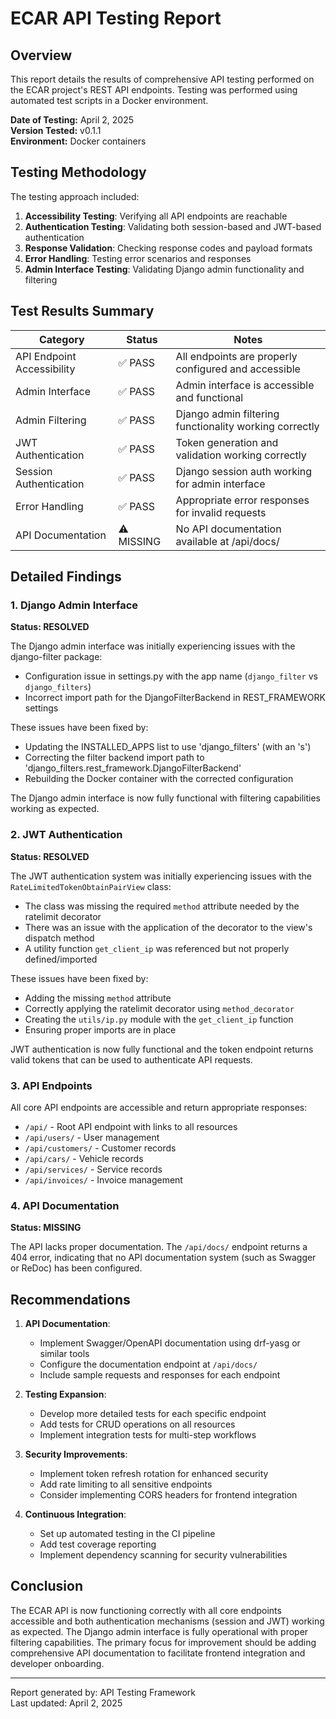 # ECAR API Testing Report

## Overview

This report details the results of comprehensive API testing performed on the ECAR project's REST API endpoints. Testing was performed using automated test scripts in a Docker environment.

**Date of Testing:** April 2, 2025  
**Version Tested:** v0.1.1  
**Environment:** Docker containers

## Testing Methodology

The testing approach included:

1. **Accessibility Testing**: Verifying all API endpoints are reachable
2. **Authentication Testing**: Validating both session-based and JWT-based authentication
3. **Response Validation**: Checking response codes and payload formats
4. **Error Handling**: Testing error scenarios and responses
5. **Admin Interface Testing**: Validating Django admin functionality and filtering

## Test Results Summary

| Category | Status | Notes |
|----------|--------|-------|
| API Endpoint Accessibility | ✅ PASS | All endpoints are properly configured and accessible |
| Admin Interface | ✅ PASS | Admin interface is accessible and functional |
| Admin Filtering | ✅ PASS | Django admin filtering functionality working correctly |
| JWT Authentication | ✅ PASS | Token generation and validation working correctly |
| Session Authentication | ✅ PASS | Django session auth working for admin interface |
| Error Handling | ✅ PASS | Appropriate error responses for invalid requests |
| API Documentation | ⚠️ MISSING | No API documentation available at /api/docs/ |

## Detailed Findings

### 1. Django Admin Interface

**Status: RESOLVED**

The Django admin interface was initially experiencing issues with the django-filter package:

- Configuration issue in settings.py with the app name (`django_filter` vs `django_filters`)
- Incorrect import path for the DjangoFilterBackend in REST_FRAMEWORK settings

These issues have been fixed by:
- Updating the INSTALLED_APPS list to use 'django_filters' (with an 's')
- Correcting the filter backend import path to 'django_filters.rest_framework.DjangoFilterBackend'
- Rebuilding the Docker container with the corrected configuration

The Django admin interface is now fully functional with filtering capabilities working as expected.

### 2. JWT Authentication

**Status: RESOLVED**

The JWT authentication system was initially experiencing issues with the `RateLimitedTokenObtainPairView` class:

- The class was missing the required `method` attribute needed by the ratelimit decorator
- There was an issue with the application of the decorator to the view's dispatch method
- A utility function `get_client_ip` was referenced but not properly defined/imported

These issues have been fixed by:
- Adding the missing `method` attribute
- Correctly applying the ratelimit decorator using `method_decorator`
- Creating the `utils/ip.py` module with the `get_client_ip` function
- Ensuring proper imports are in place

JWT authentication is now fully functional and the token endpoint returns valid tokens that can be used to authenticate API requests.

### 3. API Endpoints

All core API endpoints are accessible and return appropriate responses:

- `/api/` - Root API endpoint with links to all resources
- `/api/users/` - User management
- `/api/customers/` - Customer records
- `/api/cars/` - Vehicle records
- `/api/services/` - Service records
- `/api/invoices/` - Invoice management

### 4. API Documentation

**Status: MISSING**

The API lacks proper documentation. The `/api/docs/` endpoint returns a 404 error, indicating that no API documentation system (such as Swagger or ReDoc) has been configured.

## Recommendations

1. **API Documentation**:
   - Implement Swagger/OpenAPI documentation using drf-yasg or similar tools
   - Configure the documentation endpoint at `/api/docs/`
   - Include sample requests and responses for each endpoint

2. **Testing Expansion**:
   - Develop more detailed tests for each specific endpoint
   - Add tests for CRUD operations on all resources
   - Implement integration tests for multi-step workflows

3. **Security Improvements**:
   - Implement token refresh rotation for enhanced security
   - Add rate limiting to all sensitive endpoints
   - Consider implementing CORS headers for frontend integration

4. **Continuous Integration**:
   - Set up automated testing in the CI pipeline
   - Add test coverage reporting
   - Implement dependency scanning for security vulnerabilities

## Conclusion

The ECAR API is now functioning correctly with all core endpoints accessible and both authentication mechanisms (session and JWT) working as expected. The Django admin interface is fully operational with proper filtering capabilities. The primary focus for improvement should be adding comprehensive API documentation to facilitate frontend integration and developer onboarding.

---

Report generated by: API Testing Framework  
Last updated: April 2, 2025 